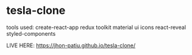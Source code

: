 # tesla-clone

tools used:
 create-react-app
 redux toolkit
 material ui icons
 react-reveal
 styled-components
 
 LIVE HERE: https://jhon-patiu.github.io/tesla-clone/
